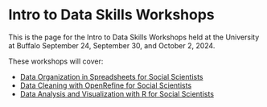 

# Intro to Data Skills Workshops

This is the page for the Intro to Data Skills Workshops held at the University at Buffalo September 24, September 30, and October 2, 2024.

These workshops will cover:
* [Data Organization in Spreadsheets for Social Scientists](https://datacarpentry.org/spreadsheets-socialsci/)
* [Data Cleaning with OpenRefine for Social Scientists](https://datacarpentry.org/openrefine-socialsci/)
* [Data Analysis and Visualization with R for Social Scientists](https://datacarpentry.org/r-socialsci/)

